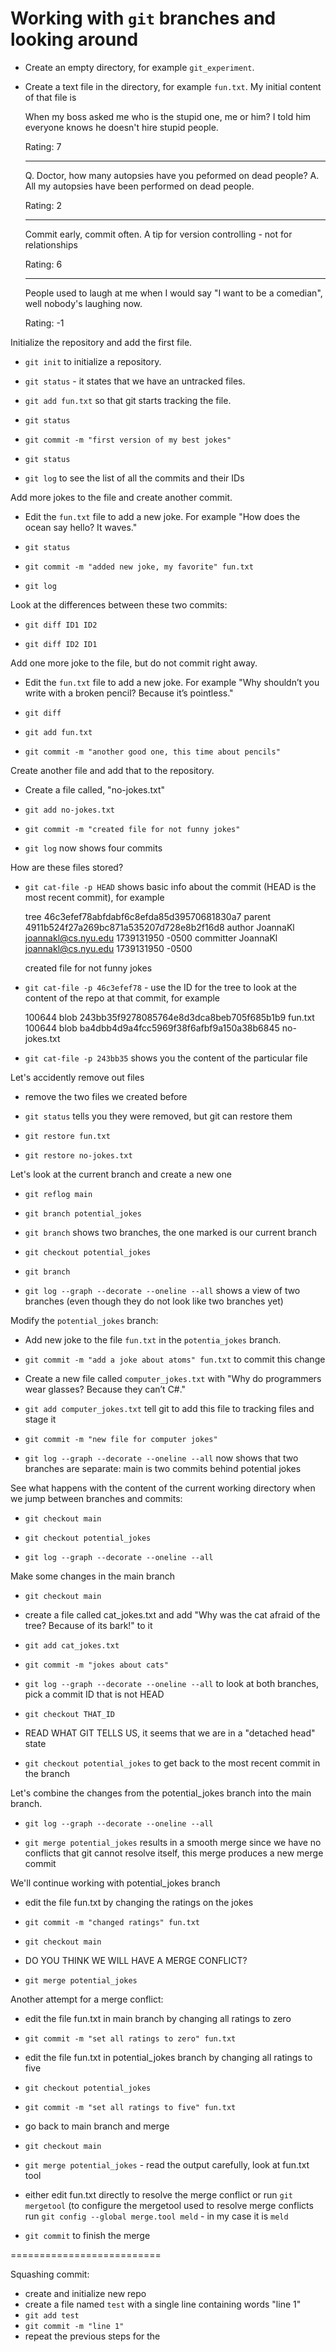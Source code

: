 # Working with `git` branches and looking around

- Create an empty directory, for example `git_experiment`.

- Create a text file in the directory, for example `fun.txt`. My initial content of that file is 
    
    When my boss asked me who is the stupid one, me or him? I told him everyone knows he doesn't hire stupid 
    people.

    Rating:  7

    ---

    Q.  Doctor, how many autopsies have you peformed on dead people?
    A.  All my autopsies have been performed on dead people.

    Rating: 2

    ---

    Commit early, commit often. A tip for version controlling - not for relationships

    Rating: 6
     

    ---

    People used to laugh at me when I would say "I want to be a comedian", well nobody's laughing now.

    Rating: -1



Initialize the repository and add the first file. 

- `git init` to initialize a repository. 

- `git status` - it states that we have an untracked files. 

- `git add fun.txt` so that git starts tracking the file.

- `git status` 

- `git commit -m "first version of my best jokes"`

- `git status` 

- `git log` to see the list of all the commits and their IDs 

Add more jokes to the file and create another commit. 

- Edit the `fun.txt` file to add a new joke. For example "How does the ocean say hello? It waves."

- `git status`

- `git commit -m "added new joke, my favorite" fun.txt` 

- `git log` 

Look at the differences between these two commits:

- `git diff ID1 ID2`

- `git diff ID2 ID1` 


Add one more joke to the file, but do not commit right away. 

- Edit the `fun.txt` file to add a new joke. For example "Why shouldn’t you write with a broken pencil? Because it’s pointless."

- `git diff`

- `git add fun.txt`

- `git commit -m "another good one, this time about pencils"` 

Create another file and add that to the repository.

- Create a file called, "no-jokes.txt"

- `git add no-jokes.txt`

- `git commit -m "created file for not funny jokes"` 

- `git log` now shows four commits

How are these files stored? 

- `git cat-file -p HEAD` shows basic info about the commit (HEAD is the most recent commit), for example

    tree 46c3efef78abfdabf6c8efda85d39570681830a7
    parent 4911b524f27a269bc871a535207d728e8b2f16d8
    author JoannaKl <joannakl@cs.nyu.edu> 1739131950 -0500
    committer JoannaKl <joannakl@cs.nyu.edu> 1739131950 -0500

    created file for not funny jokes

- `git cat-file -p 46c3efef78` - use the ID for the tree to look at the content of the repo at that commit, for example

    100644 blob 243bb35f9278085764e8d3dca8beb705f685b1b9	fun.txt
    100644 blob ba4dbb4d9a4fcc5969f38f6afbf9a150a38b6845	no-jokes.txt
 
- `git cat-file -p 243bb35` shows you the content of the particular file 

Let's accidently remove out files

- remove the two files we created before

- `git status` tells you they were removed, but git can restore them 

- `git restore fun.txt`

- `git restore no-jokes.txt`


Let's look at the current branch and create a new one 

- `git reflog main` 

- `git branch potential_jokes`

- `git branch` shows two branches, the one marked is our current branch 

- `git checkout potential_jokes`

- `git branch` 

- `git log --graph --decorate --oneline --all` shows a view of two branches (even though they do not look like two branches yet)

Modify the `potential_jokes` branch:

- Add new joke to the file `fun.txt` in the  `potentia_jokes` branch. 

- `git commit -m "add a joke about atoms" fun.txt` to commit this change 

- Create a new file called `computer_jokes.txt` with "Why do programmers wear glasses? Because they can’t C#." 

- `git add computer_jokes.txt` tell git to add this file to tracking files and stage it

- `git commit -m "new file for computer jokes"`

- `git log --graph --decorate --oneline --all` now shows that two branches are separate: main is two commits behind potential jokes

See what happens with the content of the current working directory when we jump
between branches and commits:

- `git checkout main`

- `git checkout potential_jokes`

- `git log --graph --decorate --oneline --all`

Make some changes in the main branch

- `git checkout main`

- create a file called cat_jokes.txt and add "Why was the cat afraid of the tree? Because of its bark!" to it 

- `git add cat_jokes.txt`

- `git commit -m "jokes about cats"`

- `git log --graph --decorate --oneline --all` to look at both branches,  pick a commit ID that is not HEAD

- `git checkout THAT_ID` 

- READ WHAT GIT TELLS US, it seems that we are in a "detached head" state 

- `git checkout potential_jokes` to get back to the most recent commit in the branch 
 
Let's combine the changes from the potential_jokes branch into the main branch. 

- `git log --graph --decorate --oneline --all` 

- `git merge potential_jokes` results in a smooth merge since we have no conflicts that git cannot resolve itself, this merge produces a new merge commit

We'll continue working with potential_jokes branch

- edit the file fun.txt by changing the ratings on the jokes 

-  `git commit -m "changed ratings" fun.txt`

- `git checkout main`

- DO YOU THINK WE WILL HAVE A MERGE CONFLICT? 

- `git merge potential_jokes`

Another attempt for a merge conflict:

- edit the file fun.txt in main branch by changing all ratings to zero

- `git commit -m "set all ratings to zero" fun.txt`

- edit the file fun.txt in potential_jokes branch by changing all ratings to five

- `git checkout potential_jokes`

- `git commit -m "set all ratings to five" fun.txt `

- go back to main branch and merge

- `git checkout main`

- `git merge potential_jokes` - read the output carefully, look at fun.txt tool 

- either edit fun.txt directly to resolve the merge conflict or run `git mergetool` (to configure the mergetool used to resolve merge conflicts run `git config --global merge.tool meld` - in my case it is `meld` 

- `git commit` to finish the merge 
 



==========================

Squashing commit:

- create and initialize new repo
- create a file named `test` with a single line containing words "line 1"
- `git add test`
- `git commit -m "line 1"` 
- repeat the previous steps for the





